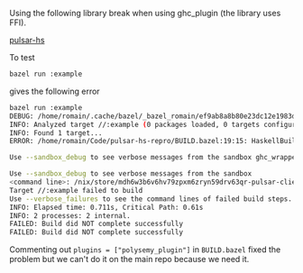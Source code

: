 Using the following library break when using ghc_plugin (the library uses FFI).

[pulsar-hs](https://github.com/hetchr/pulsar-hs)

To test

```sh
bazel run :example
```

gives the following error

```sh
bazel run :example
DEBUG: /home/romain/.cache/bazel/_bazel_romain/ef9ab8a8b80e23dc12e1983db0dd2853/external/rules_haskell/haskell/private/versions.bzl:60:10: WARNING: bazel version is too old. Supported versions range from 4.0.0 to 4.2.1, but found: 3.7.2- (@non-git)
INFO: Analyzed target //:example (0 packages loaded, 0 targets configured).
INFO: Found 1 target...
ERROR: /home/romain/Code/pulsar-hs-repro/BUILD.bazel:19:15: HaskellBuildBinary //:example failed (Exit 1): ghc_wrapper failed: error executing command bazel-out/host/bin/external/rules_haskell/haskell/ghc_wrapper bazel-out/k8-fastbuild/bin/compile_flags_example__HaskellBuildBinary bazel-out/k8-fastbuild/bin/extra_args_example__HaskellBuildBinary

Use --sandbox_debug to see verbose messages from the sandbox ghc_wrapper failed: error executing command bazel-out/host/bin/external/rules_haskell/haskell/ghc_wrapper bazel-out/k8-fastbuild/bin/compile_flags_example__HaskellBuildBinary bazel-out/k8-fastbuild/bin/extra_args_example__HaskellBuildBinary

Use --sandbox_debug to see verbose messages from the sandbox
<command line>: /nix/store/mdh6w3b6v6hv79zpxm6zryn59drv63qr-pulsar-client-hs-1.0.0/lib/ghc-8.10.7/x86_64-linux-ghc-8.10.7/libHSpulsar-client-hs-0.1.0.0-K3rKHHtOBPtGKrJXfaFY8Z-ghc8.10.7.so: undefined symbol: pulsar_message_set_schema_version
Target //:example failed to build
Use --verbose_failures to see the command lines of failed build steps.
INFO: Elapsed time: 0.711s, Critical Path: 0.61s
INFO: 2 processes: 2 internal.
FAILED: Build did NOT complete successfully
FAILED: Build did NOT complete successfully
```

Commenting out `plugins = ["polysemy_plugin"]` in `BUILD.bazel` fixed the problem but we can't do it on the main repo because we need it.
